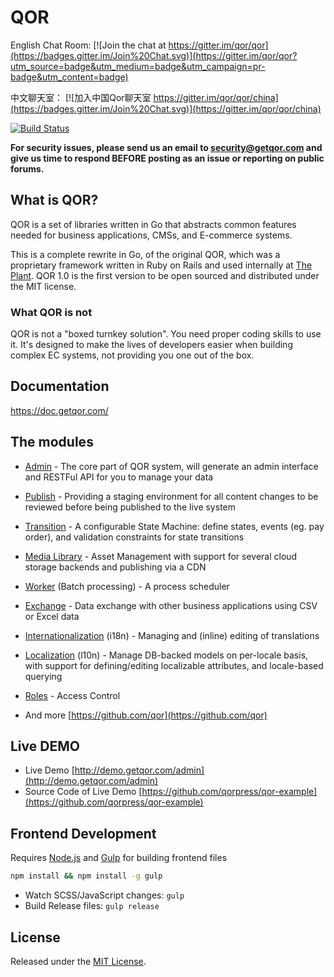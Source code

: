 # QOR

English Chat Room: [![Join the chat at https://gitter.im/qor/qor](https://badges.gitter.im/Join%20Chat.svg)](https://gitter.im/qor/qor?utm_source=badge&utm_medium=badge&utm_campaign=pr-badge&utm_content=badge)

中文聊天室： [![加入中国Qor聊天室 https://gitter.im/qor/qor/china](https://badges.gitter.im/Join%20Chat.svg)](https://gitter.im/qor/qor/china)

[![Build Status](https://semaphoreci.com/api/v1/theplant/qor/branches/master/badge.svg)](https://semaphoreci.com/theplant/qor)

**For security issues, please send us an email to security@getqor.com and give us time to respond BEFORE posting as an issue or reporting on public forums.**

## What is QOR?

QOR is a set of libraries written in Go that abstracts common features needed for business applications, CMSs, and E-commerce systems.

This is a complete rewrite in Go, of the original QOR, which was a proprietary framework written in Ruby on Rails and used internally at [The Plant](https://theplant.jp). QOR 1.0 is the first version to be open sourced and distributed under the MIT license.

### What QOR is not

QOR is not a "boxed turnkey solution". You need proper coding skills to use it. It's designed to make the lives of developers easier when building complex EC systems, not providing you one out of the box.

## Documentation

<https://doc.getqor.com/>


## The modules

* [Admin](https://github.com/qorpress/admin) - The core part of QOR system, will generate an admin interface and RESTFul API for you to manage your data

* [Publish](https://github.com/qorpress/publish) - Providing a staging environment for all content changes to be reviewed before being published to the live system

* [Transition](https://github.com/qorpress/transition) - A configurable State Machine: define states, events (eg. pay order), and validation constraints for state transitions

* [Media Library](https://github.com/qorpress/media_library) - Asset Management with support for several cloud storage backends and publishing via a CDN

* [Worker](https://github.com/qorpress/worker) (Batch processing) - A process scheduler

* [Exchange](https://github.com/qorpress/exchange) - Data exchange with other business applications using CSV or Excel data

* [Internationalization](https://github.com/qorpress/i18n) (i18n) - Managing and (inline) editing of translations

* [Localization](https://github.com/qorpress/l10n) (l10n) - Manage DB-backed models on per-locale basis, with support for defining/editing localizable attributes, and locale-based querying

* [Roles](https://github.com/qorpress/roles) - Access Control

* And more [https://github.com/qor](https://github.com/qor)

## Live DEMO

* Live Demo [http://demo.getqor.com/admin](http://demo.getqor.com/admin)
* Source Code of Live Demo [https://github.com/qorpress/qor-example](https://github.com/qorpress/qor-example)

## Frontend Development

Requires [Node.js](https://nodejs.org/) and [Gulp](http://gulpjs.com/) for building frontend files

```bash
npm install && npm install -g gulp
```

- Watch SCSS/JavaScript changes: `gulp`
- Build Release files: `gulp release`

## License

Released under the [MIT License](http://opensource.org/licenses/MIT).
